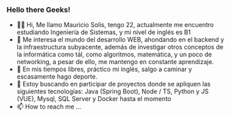 ### Hello there Geeks!

- 👨‍🎓 Hi, Me llamo Mauricio Solis, tengo 22, actualmente me encuentro estudiando Ingeniería de Sistemas, y mi nivel de inglés es B1
- 👀 Me interesa el mundo del desarrollo WEB, ahondando en el backend y la infraestructura subyacente, además de investigar otros conceptos de la informática como tál, como algoritmos, matemática, y un poco de networking, a pesar de ello, me mantengo en constante aprendizaje.
- 🌱 En mis tiempos libres, práctico mi inglés, salgo a caminar y escasamente hago deporte.
- 💞️ Estoy buscando en participar de proyectos donde se apliquen las siguientes tecnologías: Java (Spring Boot), Node / TS, Python y JS (VUE), Mysql, SQL Server y Docker hasta el momento
- 📫 How to reach me ...

<!---
Mauricio-17/Mauricio-17 is a ✨ special ✨ repository because its `README.md` (this file) appears on your GitHub profile.
You can click the Preview link to take a look at your changes.
--->
